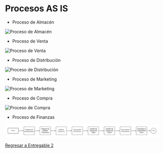 # Procesos AS IS

- Proceso de Almacén

![Proceso de Almacén](ProcesosTOBE/proceso%20almacén.jpg)

- Proceso de Venta

![Proceso de Venta](ProcesosTOBE/proceso%20venta.jpg)

- Proceso de Distribución
  
![Proceso de Distribución](ProcesosTOBE/proceso%20distribución.jpg)

- Proceso de Marketing

![Proceso de Marketing](ProcesosTOBE/proceso%20marketing.jpg)

- Proceso de Compra

![Proceso de Compra](ProcesosTOBE/proceso%20compra.jpg)

- Proceso de Finanzas

![Proceso de Finanzas](https://github.com/QuispeCesar/DBD-24-1-GRUPO-4/blob/main/04.Entregables/Entregable2/ProcesosTOBE/Proceso%20Finanzas.jpg)

[Regresar a Entregable 2](entregable2.md)
